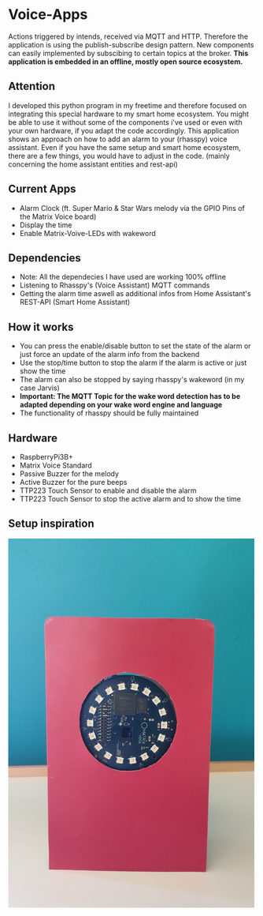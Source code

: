 # Voice-Apps
Actions triggered by intends, received via MQTT and HTTP. Therefore the application is using the publish-subscribe design pattern. New components can easily implemented by subscibing to certain topics at the broker. **This application is embedded in an offline, mostly open source ecosystem.**

## Attention
I developed this python program in my freetime and therefore focused on integrating this special hardware to my smart home ecosystem. You might be able to use it without some of the components i've used or even with your own hardware, if you adapt the code accordingly. This application shows an approach on how to add an alarm to your (rhasspy) voice assistant. Even if you have the same setup and smart home ecosystem, there are a few things, you would have to adjust in the code. (mainly concerning the home assistant entities and rest-api)

## Current Apps
- Alarm Clock (ft. Super Mario & Star Wars melody via the GPIO Pins of the Matrix Voice board)
- Display the time
- Enable Matrix-Voive-LEDs with wakeword

## Dependencies
- Note: All the dependecies I have used are working 100% offline
- Listening to Rhasspy's (Voice Assistant) MQTT commands
- Getting the alarm time aswell as additional infos from Home Assistant's REST-API (Smart Home Assistant)

## How it works
- You can press the enable/disable button to set the state of the alarm or just force an update of the alarm info from the backend
- Use the stop/time button to stop the alarm if the alarm is active or just show the time
- The alarm can also be stopped by saying rhasspy's wakeword (in my case Jarvis)
- **Important: The MQTT Topic for the wake word detection has to be adapted depending on your wake word engine and language**
- The functionality of rhasspy should be fully maintained

## Hardware
- RaspberryPi3B+
- Matrix Voice Standard
- Passive Buzzer for the melody
- Active Buzzer for the pure beeps
- TTP223 Touch Sensor to enable and disable the alarm
- TTP223 Touch Sensor to stop the active alarm and to show the time

## Setup inspiration
<img src="https://github.com/MuellerNicolas/voice-apps/blob/master/src/img/voice-control-jarvis.jpg" width="500em"></img>


